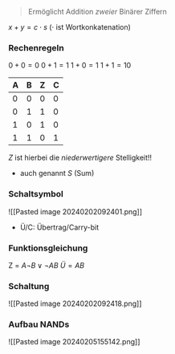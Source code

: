 > Ermöglicht Addition _zweier_ Binärer Ziffern

$x + y = c\cdot s$ ($\cdot$ ist Wortkonkatenation)
### Rechenregeln
$0 + 0 = 0$
$0 + 1 = 1$
$1 + 0 = 1$
$1 + 1 = 10$


| A   | B   | Z   | C   |
| --- | --- | --- | --- |
| 0   | 0   | 0   | 0   |
| 0   | 1   | 1   | 0   |
| 1   | 0   | 1   | 0   |
| 1   | 1   | 0   | 1   |
$Z$ ist hierbei die _niederwertigere_ Stelligkeit!!
- auch genannt $S$ (Sum)

### Schaltsymbol
![[Pasted image 20240202092401.png]]
- Ü/C: Übertrag/Carry-bit
### Funktionsgleichung
Z = $A \lnot B \lor \lnot AB$ 
$Ü = AB$

### Schaltung
![[Pasted image 20240202092418.png]]


### Aufbau NANDs
![[Pasted image 20240205155142.png]]